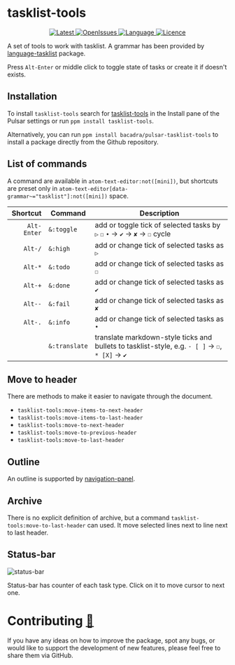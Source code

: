 # tasklist-tools

<p align="center">
  <a href="https://github.com/bacadra/pulsar-tasklist-tools/tags">
  <img src="https://img.shields.io/github/v/tag/bacadra/pulsar-tasklist-tools?style=for-the-badge&label=Latest&color=blue" alt="Latest">
  </a>
  <a href="https://github.com/bacadra/pulsar-tasklist-tools/issues">
  <img src="https://img.shields.io/github/issues-raw/bacadra/pulsar-tasklist-tools?style=for-the-badge&color=blue" alt="OpenIssues">
  </a>
  <a href="https://github.com/bacadra/pulsar-tasklist-tools/blob/master/package.json">
  <img src="https://img.shields.io/github/languages/top/bacadra/pulsar-tasklist-tools?style=for-the-badge&color=blue" alt="Language">
  </a>
  <a href="https://github.com/bacadra/pulsar-tasklist-tools/blob/master/LICENSE">
  <img src="https://img.shields.io/github/license/bacadra/pulsar-tasklist-tools?style=for-the-badge&color=blue" alt="Licence">
  </a>
</p>

A set of tools to work with tasklist. A grammar has been provided by [language-tasklist](https://github.com/bacadra/pulsar-language-tasklist) package.

Press `Alt-Enter` or middle click to toggle state of tasks or create it if doesn't exists.

## Installation

To install `tasklist-tools` search for [tasklist-tools](https://web.pulsar-edit.dev/packages/tasklist-tools) in the Install pane of the Pulsar settings or run `ppm install tasklist-tools`.

Alternatively, you can run `ppm install bacadra/pulsar-tasklist-tools` to install a package directly from the Github repository.

## List of commands

A command are available in `atom-text-editor:not([mini])`, but shortcuts are preset only in `atom-text-editor[data-grammar~="tasklist"]:not([mini])` space.

| Shortcut | Command | Description |
| -: | - | - |
| <div style="white-space:nowrap">`Alt-Enter`</div> | <div style="white-space:nowrap">`&:toggle`</div> | add or toggle tick of selected tasks by `▷` `☐` `•` -> `✔` -> `✘` -> `☐` cycle |
| <div style="white-space:nowrap">`Alt-/`</div> | <div style="white-space:nowrap">`&:high`</div> | add or change tick of selected tasks as `▷` |
| <div style="white-space:nowrap">`Alt-*`</div> | <div style="white-space:nowrap">`&:todo`</div> | add or change tick of selected tasks as `☐` |
| <div style="white-space:nowrap">`Alt-+`</div> | <div style="white-space:nowrap">`&:done`</div> | add or change tick of selected tasks as `✔` |
| <div style="white-space:nowrap">`Alt--`</div> | <div style="white-space:nowrap">`&:fail`</div> | add or change tick of selected tasks as `✘` |
| <div style="white-space:nowrap">`Alt-.`</div> | <div style="white-space:nowrap">`&:info`</div> | add or change tick of selected tasks as `•` |
| | <div style="white-space:nowrap">`&:translate`</div> | translate markdown-style ticks and bullets to tasklist-style, e.g. `- [ ]` -> `☐`, `* [X]` -> `✔` |

## Move to header

There are methods to make it easier to navigate through the document.

- `tasklist-tools:move-items-to-next-header`
- `tasklist-tools:move-items-to-last-header`
- `tasklist-tools:move-to-next-header`
- `tasklist-tools:move-to-previous-header`
- `tasklist-tools:move-to-last-header`

## Outline

An outline is supported by [navigation-panel](https://github.com/bacadra/pulsar-navigation-panel).

## Archive

There is no explicit definition of archive, but a command `tasklist-tools:move-to-last-header` can used. It move selected lines next to line next to last header.

## Status-bar

![status-bar](https://github.com/bacadra/pulsar-tasklist-tools/blob/master/assets/status-bar.png?raw=true)

Status-bar has counter of each task type. Click on it to move cursor to next one.

# Contributing [🍺](https://www.buymeacoffee.com/asiloisad)

If you have any ideas on how to improve the package, spot any bugs, or would like to support the development of new features, please feel free to share them via GitHub.
